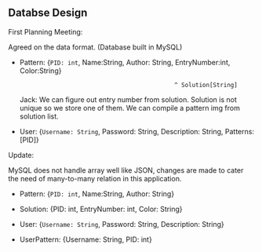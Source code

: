 ## Databse Design

First Planning Meeting:

Agreed on the data format. (Database built in MySQL)

* Pattern: {`PID: int`, Name:String, Author: String, EntryNumber:int, Color:String}

                                                  ^ Solution[String]             
	Jack: We can figure out entry number from solution. Solution is not unique so we store one of them. We can compile a pattern img from solution list.

* User: {`Username: String`, Password: String, Description: String, Patterns: [PID]}

Update: 

MySQL does not handle array well like JSON, changes are made to cater the need of many-to-many relation in this application.

* Pattern: {`PID: int`, Name:String, Author: String}

* Solution: {PID: int, EntryNumber: int, Color: String}	    

* User: {`Username: String`, Password: String, Description: String}

* UserPattern: {Username: String, PID: int}
